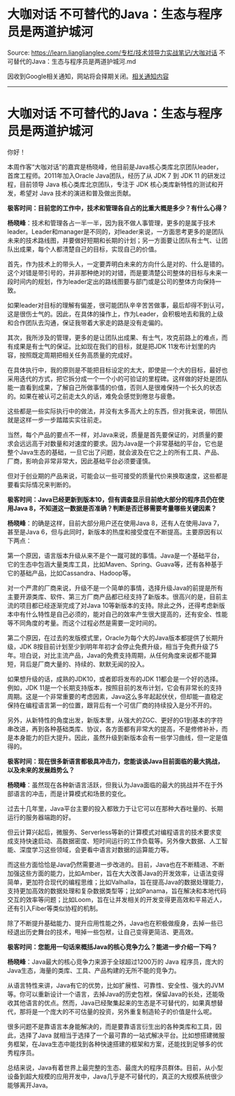 # 大咖对话 不可替代的Java：生态与程序员是两道护城河 

Source: https://learn.lianglianglee.com/专栏/技术领导力实战笔记/大咖对话 不可替代的Java：生态与程序员是两道护城河.md

因收到Google相关通知，网站将会择期关闭。[相关通知内容](https://lumendatabase.org/notices/44265620)

---

# 大咖对话 不可替代的Java：生态与程序员是两道护城河

你好！

本周作客“大咖对话”的嘉宾是杨晓峰，他目前是Java核心类库北京团队leader，首席工程师。2011年加入Oracle Java团队，经历了从 JDK 7 到 JDK 11 的研发过程，目前领导 Java 核心类库北京团队，专注于 JDK 核心类库新特性的测试和开发，希望对 Java 技术的演进和普及做出贡献。

**极客时间：目前您的工作中，技术和管理各自占的比重大概是多少？有什么心得？**

**杨晓峰**：技术和管理各占一半一半，因为我不做人事管理，更多的是属于技术leader。Leader和manager是不同的，对leader来说，一方面思考更多的是团队未来的技术路线图，并要做好短期和长期的计划；另一方面要让团队有士气、让团队出成果，每个人都清楚自己的目标，实现自己的价值。

首先，作为技术上的带头人，一定要弄明白未来的方向什么是对的、什么是错的。这个对错是带引号的，并非那种绝对的对错，而是要清楚公司整体的目标与未来一段时间内的规划，作为leader定出的路线图要与部门或是公司的整体方向保持一致。

如果leader对目标的理解有偏差，很可能团队辛辛苦苦做事，最后却得不到认可，这是很伤士气的。因此，在具体的操作上，作为Leader，会积极地去和我的上级和合作团队去沟通，保证我带着大家走的路是没有走偏的。

其次，我所涉及的管理，更多的是让团队出成果、有士气，攻克前路上的难点，而有成果是有士气的保证。比如现在我们的目标，就是把JDK 11发布计划里的内容，按照既定周期把相关任务高质量的完成好。

在具体执行中，我的原则是不能把目标设定的太大，即使是一个大的目标，最好也采用迭代的方式，把它拆分成一个一个小的可验证的里程碑。这样做的好处是团队能一直看到成果，了解自己所做事情的价值，否则人是很难保持一个长久的状态的。如果在被认可之前走太久的话，难免会感觉到倦怠与疲惫。

这些都是一些实际执行中的做法，并没有太多高大上的东西，但对我来说，带团队就是这样一步一步踏踏实实往前走。

当然，每个产品的要点不一样，对Java来说，质量是首先要保证的，对质量的要求会远远高于对数量和对速度的要求。因为Java是一个非常基础的平台，它也是整个Java生态的基础，一旦它出了问题，就会波及在它之上的所有工具、产品、厂商，影响会非常非常大，因此基础平台必须要谨慎。

但对于创业期的产品来说，可能会以一些可接受的质量代价来换取速度，这些都是要看实际情况来判断的。

**极客时间：Java已经更新到版本10，但有调查显示目前绝大部分的程序员仍在使用Java 8，不知道这一数据是否准确？判断是否迁移需要考量哪些关键因素？**

**杨晓峰**：的确是这样，目前大部分用户还在使用Java 8，还有人在使用Java 7，甚至是Java 6，但与此同时，新版本的热度和接受度在不断提高。主要原因有以下两点：

第一个原因，语言版本升级从来不是个一蹴可就的事情。Java是一个基础平台，它的生态中包涵大量类库工具，比如Maven、Spring、Guava等，还有各种基于它的基础产品，比如Cassandra、Hadoop等。

对一个严肃的厂商来说，升级不是一个简单的事情，选择升级Java的前提是所有主要开源类库、软件、第三方厂商产品都已经支持了新版本。很高兴的是，目前主流的项目都已经逐渐完成了对Java 10等新版本的支持。除此之外，还得考虑新版本中有什么特性是自己必须的，能对自己的效率产生很大提高的，还有安全、性能等不同角度的考量。而这个过程必然是需要一定时间的。

第二个原因，在过去的发版模式里，Oracle为每个大的Java版本都提供了长期升级，JDK 8按目前计划至少到明年年初才会停止免费升级，相当于免费升级了5年。坦白说，对比主流产品，Java的免费支持周期，从任何角度来说都不能算短，背后是厂商大量的、持续的、默默无闻的投入。

如果想升级的话，成熟的JDK10，或者即将发布的JDK 11都会是一个好的选择。例如，JDK 11是一个长期支持版本，按照目前的发布计划，它会有非常长的支持周期。这是一个非常重要的考虑因素，Java这么多年起起伏伏，但却能一直稳定保持在编程语言第一的位置，跟背后有一个可信厂商的持续投入是分不开的。

另外，从新特性的角度出发，新版本里，从强大的ZGC、更好的G1到基本的字符串改进，再到各种基础类库、协议，各方面都有非常大的提高，不是修修补补，而是本身能力的巨大提升。因此，虽然升级到新版本会有一些学习曲线，但一定是值得的。

**极客时间：现在很多新语言都极具冲击力，您能谈谈Java目前面临的最大挑战，以及未来的发展趋势么？**

**杨晓峰**：虽然现在各种新语言活跃，但我认为Java面临的最大的挑战并不在于外部语言的冲击，而是计算模式和场景的变化。

过去十几年里，Java平台主要的投入都致力于让它可以在那种大吞吐量的、长期运行的服务器端跑的好。

但云计算兴起后，微服务、Serverless等新的计算模式对编程语言的技术要求变成支持快速启动、高数据密度、短时间运行的工作负载等。另外像大数据、人工智能、深度学习这些领域，会更看中语言对数据的运算能力等。

而这些方面恰恰是Java仍然需要进一步改进的。目前，Java也在不断精进、不断加强这些方面的能力，比如Amber，旨在大大改善Java的开发效率，让语法变得简单，更加符合现代的编程思维；比如Valhalla，旨在提高Java的数据处理能力，支持更加高效的数据处理和复杂数据类型等；比如Panama，旨在解决和本地代码交互的效率等问题；比如Loom，旨在让并发相关的开发变得更高效和平易近人，还有引入Fiber等类似协程的机制。

除了不断提升基础能力、提升应用性能之外，Java也在积极做瘦身，去掉一些已经退出历史舞台的技术，甩掉一些包袱，让自己变得更简洁、更高效。

**极客时间：您能用一句话来概括Java的核心竞争力么？能进一步介绍一下吗？**

**杨晓峰**：Java最大的核心竞争力来源于全球超过1200万的 Java 程序员，庞大的Java生态，海量的类库、工具、产品构建的无所不能的竞争力。

从语言特性来讲，Java有它的优势，比如扩展性、可靠性、安全性、强大的JVM等。你可以重新设计一个语言，去掉Java的历史包袱，保留Java的长处，还能吸收其他语言的优点。然而，Java已经聚集起来的生态是不可替代的，如果真想替代，那将是一个庞大的不可估量的投资，另外重复制造轮子的价值是什么呢。

很多问题不是靠语言本身能解决的，而是要靠语言衍生出的各种类库和工具，因此，选择了Java 就相当于选择了一个最可靠的一站式解决平台。比如想搭建微服务框架，在Java生态中能找到各种快速搭建的框架和方案，还能找到足够多的优秀程序员。

总结来说，Java有着世界上最完整的生态、最庞大的程序员群体。目前，从小型设备到超大规模的应用开发中，Java几乎是不可替代的，真正的大规模系统很少能够离开Java。